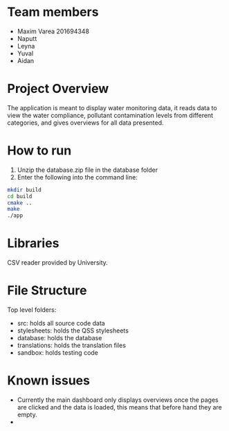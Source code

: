 # Team members
 - Maxim Varea 201694348
 - Naputt
 - Leyna
 - Yuval
 - Aidan

# Project Overview

The application is meant to display water monitoring data, it reads data to view the water compliance, pollutant contamination levels from different categories, and gives overviews for all data presented.

# How to run

1. Unzip the database.zip file in the database folder
2. Enter the following into the command line:
```sh
mkdir build
cd build
cmake ..
make
./app
```

# Libraries

CSV reader provided by University.

# File Structure

Top level folders:
 - src: holds all source code data
 - stylesheets: holds the QSS stylesheets
 - database: holds the database
 - translations: holds the translation files
 - sandbox: holds testing code

# Known issues

- Currently the main dashboard only displays overviews once the pages are clicked and the data is loaded, this means that before hand they are empty.
- 